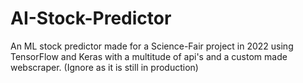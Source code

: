 # AI-Stock-Predictor
An ML stock predictor made for a Science-Fair project in 2022 using TensorFlow and Keras with a multitude of api's and a custom made webscraper.
(Ignore as it is still in production)
